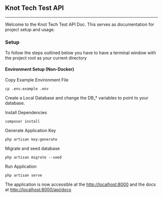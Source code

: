 ## Knot Tech Test API

<hr />
<p>
Welcome to the Knot Tech Test API Doc. This serves as documentation for project setup and usage.
</p>

### Setup
To follow the steps outlined below you have to have a terminal window with the project root as your current directory

#### Environment Setup (Non-Docker)
Copy Example Environment File
```shell
cp .env.example .env
```
Create a Local Database and change the DB_* variables to point to your database.

Install Dependencies
```shell
composer install
```

Generate Application Key
```shell
php artisan key:generate
```

Migrate and seed database
```shell
php artisan migrate --seed
```

Run Application
```shell
php artisan serve
```
The application is now accessible at the [http://localhost:8000](http://localhost:8000) and the docs at 
[http://localhost:8000/api/docs](http://localhost:8000/api/docs)
